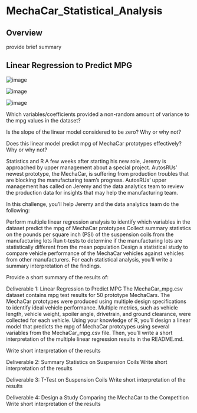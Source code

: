 # MechaCar_Statistical_Analysis
## Overview
provide brief summary

## Linear Regression to Predict MPG

![image](https://user-images.githubusercontent.com/102322707/182044339-3e4a4e00-87b4-455a-a506-bf46b9d2ee23.png)

![image](https://user-images.githubusercontent.com/102322707/182044351-ca0dc661-f4ba-467f-b3f0-1b4d643002c2.png)

![image](https://user-images.githubusercontent.com/102322707/182044389-fdd46e09-c875-41e7-bd0b-353750aa5a15.png)






Which variables/coefficients provided a non-random amount of variance to the mpg values in the dataset?

Is the slope of the linear model considered to be zero? Why or why not?

Does this linear model predict mpg of MechaCar prototypes effectively? Why or why not?


Statistics and R
A few weeks after starting his new role, Jeremy is approached by upper management about a special project. AutosRUs’ newest prototype, the MechaCar, is suffering from production troubles that are blocking the manufacturing team’s progress. AutosRUs’ upper management has called on Jeremy and the data analytics team to review the production data for insights that may help the manufacturing team.

In this challenge, you’ll help Jeremy and the data analytics team do the following:

Perform multiple linear regression analysis to identify which variables in the dataset predict the mpg of MechaCar prototypes
Collect summary statistics on the pounds per square inch (PSI) of the suspension coils from the manufacturing lots
Run t-tests to determine if the manufacturing lots are statistically different from the mean population
Design a statistical study to compare vehicle performance of the MechaCar vehicles against vehicles from other manufacturers. For each statistical analysis, you’ll write a summary interpretation of the findings.

Provide a short summary of the results of:

Deliverable 1: Linear Regression to Predict MPG
The MechaCar_mpg.csv dataset contains mpg test results for 50 prototype MechaCars. The MechaCar prototypes were produced using multiple design specifications to identify ideal vehicle performance. Multiple metrics, such as vehicle length, vehicle weight, spoiler angle, drivetrain, and ground clearance, were collected for each vehicle. Using your knowledge of R, you’ll design a linear model that predicts the mpg of MechaCar prototypes using several variables from the MechaCar_mpg.csv file. Then, you’ll write a short interpretation of the multiple linear regression results in the README.md.

Write short interpretation of the results

Deliverable 2: Summary Statistics on Suspension Coils
Write short interpretation of the results

Deliverable 3: T-Test on Suspension Coils
Write short interpretation of the results

Deliverable 4: Design a Study Comparing the MechaCar to the Competition
Write short interpretation of the results



